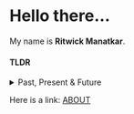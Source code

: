 <style>
    .collapsible {
        background-color: #f1f1f1;
        color: #444;
        cursor: pointer;
        padding: 10px;
        width: 100%;
        border: none;
        text-align: left;
        outline: none;
        font-size: 15px;
    }

    .active, .collapsible:hover {
        background-color: #ddd;
    }

    .collapsible-content {
        padding: 0 15px;
        display: none;
        overflow: hidden;
        background-color: white;
    }
</style>
<h1>
    Hello there...
</h1>

My name is <b>Ritwick Manatkar</b>.<br>

<h4>TLDR</h4>
<details >
<summary>Past, Present & Future</summary>
<b>Present</b>
<ul>
    <li> Pursuing a Masters in <u>Data Science</u> at <a href="https://ucsd.edu/">UC San 
Diego</a>. </li>
    <li> Working with <a href="https://datascience.ucsd.edu/people/seshashayee-sesh-murthy/">Dr. Seshashayee Murthy</a> on education focused <a href="https://blogs.
nvidia.
com/blog/what-is-retrieval-augmented-generation/">RAG</a> application called ASPIRE. </li>
    <li> I am currently working on <u>personalizing</u> the experience of a student with the ultimate 
aim of improving learning  outcomes. </li>
</ul>

<b>Past</b>
<ul>
    <li> Worked as a <u>Data Scientist</u> at <a href="https://www.sms-group.
com/en-us/company/our-brands/sms-digital">SMS digital GmbH</a> for <u>3 years</u>. (2020-23)</li>
    <li> Developed on a product called <a href="https://www.sms-group.
com/services/lifecycle-partnership/digital-quality-enhancement-for-continuous-casting">Cracks Preventer</a>. The product was an AI solution 
that conducted <u>predictive quality</u> scans on real-time data. It further provided <u>root cause 
analysis</u> on the prediction and suggested related countermeasures.</li>
    <li> While pursuing a Bachelors in <u>Computer Engineering</u> at <a href="https://pict.edu/">Pune Institute of 
Computer Technology(PICT)</a>, I completed 3 full-time internships(Data Science Intern, 
Machine Learning Intern and Mathematical Models Intern). </li>
    <li> My senior year thesis was <u>Demand Forecasting</u> of a Steel Mill's Inventory to assist 
production planning.</li>
</ul>

<b>Future (Hopefully) </b><br><br>
I am excited about the rise of data and its widespread adoption by every industry. I am looking 
forward to join up with passionate people driving ambitious projects and help supplement their 
data teams.

</details>

Here is a link: <a href="https://ritwickmanatkar.github.io/blog/technical/about/"> ABOUT </a>